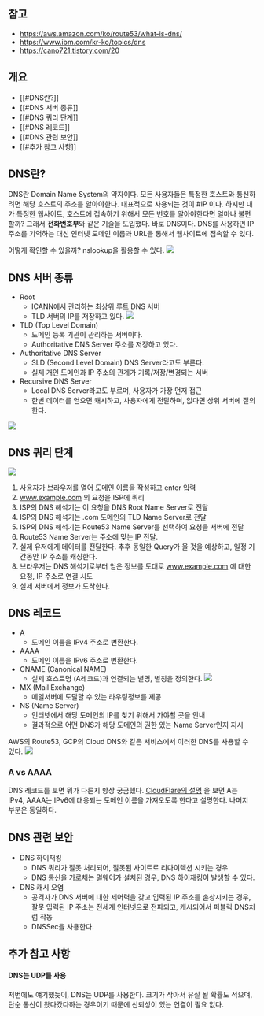 ## 참고
- https://aws.amazon.com/ko/route53/what-is-dns/
- https://www.ibm.com/kr-ko/topics/dns
- https://cano721.tistory.com/20
## 개요
- [[#DNS란?]]
- [[#DNS 서버 종류]]
- [[#DNS 쿼리 단계]]
- [[#DNS 레코드]]
- [[#DNS 관련 보안]]
- [[#추가 참고 사항]]
## DNS란?
DNS란 Domain Name System의 약자이다.
모든 사용자들은 특정한 호스트와 통신하려면 해당 호스트의 주소를 알아야한다. 대표적으로 사용되는 것이 #IP 이다.
하지만 내가 특정한 웹사이트, 호스트에 접속하기 위해서 모든 번호를 알아야한다면 얼마나 불편할까?
그래서 **전화번호부**와 같은 기술을 도입했다. 바로 DNS이다.
DNS를 사용하면 IP 주소를 기억하는 대신 인터넷 도메인 이름과 URL을 통해서 웹사이트에 접속할 수 있다.

어떻게 확인할 수 있을까?
nslookup을 활용할 수 있다.
![](https://sunnnyimg.s3.ap-northeast-2.amazonaws.com/DNS%20/%20%EC%8A%A4%ED%81%AC%EB%A6%B0%EC%83%B7%202023-12-30%20%EC%98%A4%EC%A0%84%202.27.51.png)
## DNS 서버 종류
- Root
	- ICANN에서 관리하는 최상위 루트 DNS 서버
	- TLD 서버의 IP를 저장하고 있다.
![](https://sunnnyimg.s3.ap-northeast-2.amazonaws.com/DNS%20/%20Pasted%20image%2020231230030014.png)
- TLD (Top Level Domain)
	- 도메인 등록 기관이 관리하는 서버이다.
	- Authoritative DNS Server 주소를 저장하고 있다.
- Authoritative DNS Server
	- SLD (Second Level Domain) DNS Server라고도 부른다.
	- 실제 개인 도메인과 IP 주소의 관계가 기록/저장/변경되는 서버
- Recursive DNS Server
	- Local DNS Server라고도 부르며, 사용자가 가장 먼저 접근
	- 한번 데이터를 얻으면 캐시하고, 사용자에게 전달하며, 없다면 상위 서버에 질의한다.

![](https://sunnnyimg.s3.ap-northeast-2.amazonaws.com/DNS%20/%20Pasted%20image%2020231230025554.png)
## DNS 쿼리 단계

![](https://sunnnyimg.s3.ap-northeast-2.amazonaws.com/DNS%20/%20Pasted%20image%2020231230025255.png)

1. 사용자가 브라우저를 열어 도메인 이름을 작성하고 enter 입력
2. www.example.com 의 요청을 ISP에 쿼리
3. ISP의 DNS 해석기는 이 요청을 DNS Root Name Server로 전달
4. ISP의 DNS 해석기는 .com 도메인의 TLD Name Server로 전달
5. ISP의 DNS 해석기는 Route53 Name Server를 선택하여 요청을 서버에 전달
6. Route53 Name Server는 주소에 맞는 IP 전달.
7. 실제 유저에게 데이터를 전달한다. 추후 동일한 Query가 올 것을 예상하고, 일정 기간동안 IP 주소를 캐싱한다.
8. 브라우저는 DNS 해석기로부터 얻은 정보를 토대로 www.example.com 에 대한 요청, IP 주소로 연결 시도
9. 실제 서버에서 정보가 도착한다.

## DNS 레코드
- A
	- 도메인 이름을 IPv4 주소로 변환한다.
- AAAA 
	- 도메인 이름을 IPv6 주소로 변환한다.
- CNAME (Canonical NAME)
	- 실제 호스트명 (A레코드)과 연결되는 별명, 별칭을 정의한다.
![](https://sunnnyimg.s3.ap-northeast-2.amazonaws.com/DNS%20/%20%EC%8A%A4%ED%81%AC%EB%A6%B0%EC%83%B7%202024-01-01%20%EC%98%A4%EC%A0%84%203.28.47.png)
- MX (Mail Exchange)
	- 메일서버에 도달할 수 있는 라우팅정보를 제공
- NS (Name Server)
	- 인터넷에서 해당 도메인의 IP를 찾기 위해서 가야할 곳을 안내
	- 결과적으로 어떤 DNS가 해당 도메인의 권한 있는 Name Server인지 지시

AWS의 Route53, GCP의 Cloud DNS와 같은 서비스에서 이러한 DNS를 사용할 수 있다.
![](https://sunnnyimg.s3.ap-northeast-2.amazonaws.com/DNS%20/%20%EC%8A%A4%ED%81%AC%EB%A6%B0%EC%83%B7%202023-12-30%20%EC%98%A4%EC%A0%84%202.34.11.png)
### A vs AAAA
DNS 레코드를 보면 뭐가 다른지 항상 궁금했다.
[CloudFlare의 설명](https://www.cloudflare.com/ko-kr/learning/dns/dns-records/dns-aaaa-record/) 을 보면 A는 IPv4, AAAA는 IPv6에 대응되는 도메인 이름을 가져오도록 한다고 설명한다.
나머지 부분은 동일하다.

## DNS 관련 보안

- DNS 하이재킹
	- DNS 쿼리가 잘못 처리되어, 잘못된 사이트로 리다이렉션 시키는 경우
	- DNS 통신을 가로채는 멀웨어가 설치된 경우, DNS 하이재킹이 발생할 수 있다.
- DNS 캐시 오염
	- 공격자가 DNS 서버에 대한 제어력을 갖고 입력된 IP 주소를 손상시키는 경우, 잘못 입력된 IP 주소는 전세계 인터넷으로 전파되고, 캐시되어서 퍼블릭 DNS처럼 작동
	- DNSSec을 사용한다.

## 추가 참고 사항
#### DNS는 UDP를 사용
저번에도 얘기했듯이, DNS는 UDP를 사용한다.
크기가 작아서 유실 될 확률도 적으며, 단순 통신이 왔다갔다하는 경우이기 때문에 신뢰성이 있는 연결이 필요 없다.